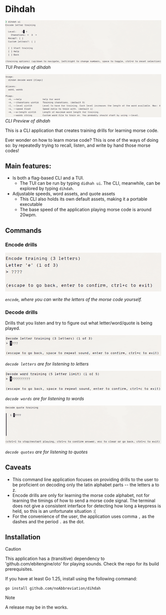 # Dihdah

![encode letters tui preview](./docs/tui-preview.png)
_TUI Preview of dihdah_

![decode words cli preview](./docs/cli-preview.png)
_CLI Preview of dihdah_

This is a CLI application that creates training drills for learning morse code.

Ever wonder on how to learn morse code? This is one of the ways of doing so: by
repeatedly trying to recall, listen, and write by hand those morse codes!

## Main features:

- Is both a flag-based CLI and a TUI.
  - The TUI can be run by typing `didhah ui`. The CLI, meanwhile, can be explored by typing `dihdah`.
- Adjustable speeds, word assets, and quote assets
  - This CLI also holds its own default assets, making it a portable executable
  - The base speed of the application playing morse code is around 20wpm.

## Commands

### Encode drills

![encode letters preview](./docs/encode-letters-preview.png)

_`encode`, where you can write the letters of the morse code yourself._

### Decode drills

Drills that you listen and try to figure out what letter/word/quote is being played.

![decode letters preview](./docs/decode-letters-preview.png)

_`decode letters` are for listening to letters_

![decode words preview](./docs/decode-words-preview.png)

_`decode words` are for listening to words_

![decode quotes preview](./docs/decode-quotes-preview.png)

_`decode quotes` are for listening to quotes_

## Caveats

- This command line application focuses on providing drills to the user to be proficient on
  decoding only the latin alphabet parts -- the letters a to z.
- Encode drills are only for learning the morse code alphabet, not for learning
  the timings of how to send a morse code signal. The terminal does not give a consistent
  interface for detecting how long a keypress is held, so this is an unfortunate situation :(
- For the convenience of the user, the application uses comma `,` as the dashes and the period `.` as the dot.

## Installation

> [!CAUTION]
> This application has a (transitive) dependency to 'github.com/ebitengine/oto'
> for playing sounds. Check the repo for its build prerequisites.

If you have at least Go 1.25, install using the following command:

```
go install github.com/noAbbreviation/dihdah
```

> [!NOTE]
> A release may be in the works.
